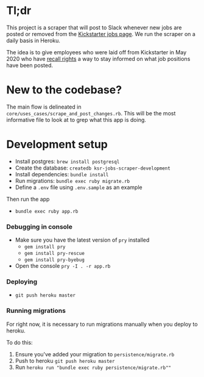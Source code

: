 # Tl;dr

This project is a scraper that will post to Slack whenever new jobs are posted or removed from the [Kickstarter jobs page](https://www.kickstarter.com/jobs). We run the scraper on a daily basis in Heroku. 

The idea is to give employees who were laid off from Kickstarter in May 2020 who have [recall rights](https://en.wikipedia.org/wiki/Right_of_recall) a way to stay informed on what job positions have been posted.

# New to the codebase?

The main flow is delineated in `core/uses_cases/scrape_and_post_changes.rb`. This will be the most informative file to look 
at to grep what this app is doing.

# Development setup

* Install postgres: `brew install postgresql`
* Create the database: `createdb ksr-jobs-scraper-development`
* Install dependencies: `bundle install`
* Run migrations: `bundle exec ruby migrate.rb`
* Define a `.env` file using `.env.sample` as an example

Then run the app

* `bundle exec ruby app.rb`

### Debugging in console

* Make sure you have the latest version of `pry` installed
  * `gem install pry`
  * `gem install pry-rescue`
  * `gem install pry-byebug`
* Open the console `pry -I . -r app.rb`

### Deploying

* `git push heroku master`

### Running migrations

For right now, it is necessary to run migrations manually when you deploy to heroku. 

To do this:

1. Ensure you've added your migration to `persistence/migrate.rb`
1. Push to heroku `git push heroku master`
1. Run `heroku run "bundle exec ruby persistence/migrate.rb""`
